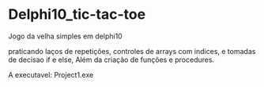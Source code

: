 # Delphi10_tic-tac-toe
Jogo da velha simples em delphi10

praticando laços de repetições, controles de arrays com indices,
e tomadas de decisao if e else,
Além da criação de funções e procedures.

A executavel: Project1.exe
